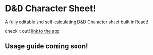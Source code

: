 # D&D Character Sheet!

A fully editable and self-calculating D&D Character sheet built in React!

check it out! [link to the app](https://thegouge.github.io/character-sheet/)

## Usage guide coming soon!
